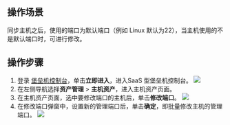 ## 操作场景
同步主机之后，使用的端口为默认端口（例如 Linux 默认为22），当主机使用的不是默认端口时，可进行修改。



## 操作步骤
1. 登录 [堡垒机控制台](https://console.cloud.tencent.com/dsgc/bh)，单击**立即进入**，进入SaaS 型堡垒机控制台。
![](https://qcloudimg.tencent-cloud.cn/raw/b2f6673b0cad7c2f423a6b6e287179af.png)
2. 在左侧导航选择**资产管理** > **主机资产**，进入主机资产页面。
3. 在主机资产页面，选中要修改端口的主机后，单击**修改端口**。
![](https://qcloudimg.tencent-cloud.cn/raw/238d241b44f95d2da0c6a1e65063cc44.png)
4. 在修改端口弹窗中，设置新的管理端口后，单击**确定**，即批量修改主机的管理端口。
![](https://qcloudimg.tencent-cloud.cn/raw/49432986f84cf1a0dec8cd0e2c954e55.png)
